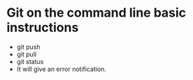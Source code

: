 # Git on the command line basic instructions  
* git push  
* git pull
* git status
* It will give an error notification.  

